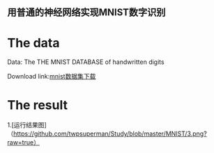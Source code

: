 ## 用普通的神经网络实现MNIST数字识别


# The data
Data: The THE MNIST DATABASE of handwritten digits  

Download link:[mnist数据集下载](http://yann.lecun.com/exdb/mnist)

# The result
1.[运行结果图]（https://github.com/twpsuperman/Study/blob/master/MNIST/3.png?raw=true）

